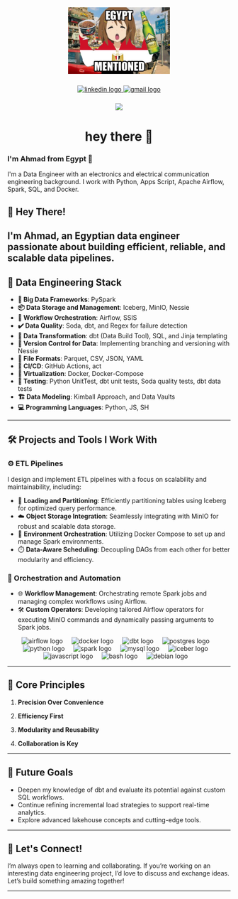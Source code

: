<div align="center">
  <img height="150" src="https://github.com/ahmadMuhammadGd/ahmadmuhammadGd/blob/main/imgs/0f7c352a-8bba-4fb7-a739-3a091ca685af.jpeg"  />
</div>

###

<div align="center">
  <a href="https://www.linkedin.com/in/ahmadmuhammadgd/" target="_blank">
    <img src="https://img.shields.io/static/v1?message=LinkedIn&logo=linkedin&label=&color=0077B5&logoColor=white&labelColor=&style=for-the-badge" height="25" alt="linkedin logo"  />
  </a>
  <a href="ahmadmuhammadgd@gmail.com" target="_blank">
    <img src="https://img.shields.io/static/v1?message=Gmail&logo=gmail&label=&color=D14836&logoColor=white&labelColor=&style=for-the-badge" height="25" alt="gmail logo"  />
  </a>
</div>

###

<div align="center">
  <img src="https://visitor-badge.laobi.icu/badge?page_id=ahmadMuhammadGd.ahmadMuhammadGd&"  />
</div>

###

<h1 align="center">hey there 👋</h1>



















### I'm Ahmad from Egypt 🔭 
I'm a Data Engineer with an electronics and electrical communication engineering background. I work with Python, Apps Script, Apache Airflow, Spark, SQL, and Docker.



## 👋 Hey There!
I'm Ahmad, an Egyptian data engineer passionate about building efficient, reliable, and scalable data pipelines.
---

## 💼 Data Engineering Stack  

- **🚀 Big Data Frameworks**: PySpark  
- **📦 Data Storage and Management**: Iceberg, MinIO, Nessie  
- **🔄 Workflow Orchestration**: Airflow, SSIS  
- **✔️ Data Quality**: Soda, dbt, and Regex for failure detection  
- **🔧 Data Transformation**: dbt (Data Build Tool), SQL, and Jinja templating  
- **🔗 Version Control for Data**: Implementing branching and versioning with Nessie  
- **📄 File Formats**: Parquet, CSV, JSON, YAML  
- **🔁 CI/CD**: GitHub Actions, act  
- **🐳 Virtualization**: Docker, Docker-Compose  
- **🧪 Testing**: Python UnitTest, dbt unit tests, Soda quality tests, dbt data tests  
- **🏗️ Data Modeling**: Kimball Approach, and Data Vaults  
- **💻 Programming Languages**: Python, JS, SH  


---

## 🛠️ Projects and Tools I Work With  


### ⚙️ ETL Pipelines  
I design and implement ETL pipelines with a focus on scalability and maintainability, including:  
- 🧊 **Loading and Partitioning**: Efficiently partitioning tables using Iceberg for optimized query performance.  
- ☁️ **Object Storage Integration**: Seamlessly integrating with MinIO for robust and scalable data storage.  
- 🐳 **Environment Orchestration**: Utilizing Docker Compose to set up and manage Spark environments.  
- ⏱️ **Data-Aware Scheduling**: Decoupling DAGs from each other for better modularity and efficiency.  

### 🤖 Orchestration and Automation  
- 🌐 **Workflow Management**: Orchestrating remote Spark jobs and managing complex workflows using Airflow.  
- 🛠️ **Custom Operators**: Developing tailored Airflow operators for executing MinIO commands and dynamically passing arguments to Spark jobs.  


<div align="center">
    
  <img src="https://icon.icepanel.io/Technology/svg/Apache-Airflow.svg" height="40" alt="airflow logo"  />
  <img width="12" />  
  
  <img src="https://cdn.jsdelivr.net/gh/devicons/devicon/icons/docker/docker-plain-wordmark.svg" height="40" alt="docker logo"  />
  <img width="12" />

    
  <img src="https://seeklogo.com/images/D/dbt-logo-500AB0BAA7-seeklogo.com.png" height="40" alt="dbt logo"  />
  <img width="12" />
  
  <img src="https://www.vectorlogo.zone/logos/postgresql/postgresql-icon.svg" height="40" alt="postgres logo"  />
  <img width="12" />
  

  <img src="https://cdn.jsdelivr.net/gh/devicons/devicon/icons/python/python-original.svg" height="40" alt="python logo"  />
  <img width="12" />

  <img src="https://spark.apache.org/images/spark-logo-rev.svg" height="40" alt="spark logo"  />
  <img width="12" />  

  <img src="https://cdn.jsdelivr.net/gh/devicons/devicon/icons/mysql/mysql-original.svg" height="40" alt="mysql logo"  />
  <img width="12" />
    
  <img src="https://upload.wikimedia.org/wikipedia/commons/9/95/Apache_Iceberg_Logo.svg" height="40" alt="iceber logo"  />
  <img width="12" />
  
  <img src="https://cdn.jsdelivr.net/gh/devicons/devicon/icons/javascript/javascript-original.svg" height="40" alt="javascript logo"  />
  <img width="12" />
  
  <img src="https://cdn.jsdelivr.net/gh/devicons/devicon/icons/bash/bash-original.svg" height="40" alt="bash logo"  />
  <img width="12" />
  
  <img src="https://cdn.jsdelivr.net/gh/devicons/devicon/icons/debian/debian-original.svg" height="40" alt="debian logo"  />
  <img width="12" />


</div>

---

## 🧠 Core Principles  

1. **Precision Over Convenience**   

2. **Efficiency First**   

3. **Modularity and Reusability**  

4. **Collaboration is Key**  

---

## 🎯 Future Goals  
- Deepen my knowledge of dbt and evaluate its potential against custom SQL workflows.  
- Continue refining incremental load strategies to support real-time analytics.  
- Explore advanced lakehouse concepts and cutting-edge tools.  

---

## 🤝 Let's Connect!  
I’m always open to learning and collaborating. If you’re working on an interesting data engineering project, I’d love to discuss and exchange ideas. Let’s build something amazing together!

------




###
